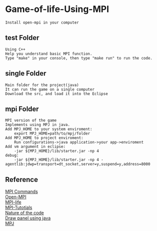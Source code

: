 # Game-of-life-Using-MPI
    Install open-mpi in your computer
## test Folder
    Using C++
    Help you understand basic MPI function.
    Type "make" in your console, then type "make run" to run the code.

## single Folder
    Main folder for the project(java)
    It can run the game on a single computer
    Download the src, and load it into the Eclipse

## mpi Folder
    MPI version of the game
    Implements using MPJ in java.
    Add MPJ_HOME to your system enviroment:
        export MPJ_HOME=path/to/mpj/folder
    Add MPJ_HOME to project enviroment:
        Run configurations->java application->your app->enviroment
    Add vm argument in eclipse:
        -jar ${MPJ_HOME}/lib/starter.jar -np 4
    debug:
        -jar ${MPJ_HOME}/lib/starter.jar -np 4 -agentlib:jdwp=transport=dt_socket,server=y,suspend=y,address=8000

## Reference
[MPI Commands](http://www.mpich.org/static/docs/latest/www/)<br>
[Open-MPI](https://www.open-mpi.org/doc/current/)<br>
[MPI-life](https://github.com/freetonik/MPI-life)<br>
[MPI-Tutotials](http://mpitutorial.com/tutorials/)<br>
[Nature of the code](http://natureofcode.com/book/chapter-7-cellular-automata/)<br>
[Draw panel using java](http://zetcode.com/gfx/java2d/basicdrawing/)<br>
[MPJ](http://mpj-express.org/docs/javadocs/index.html)


